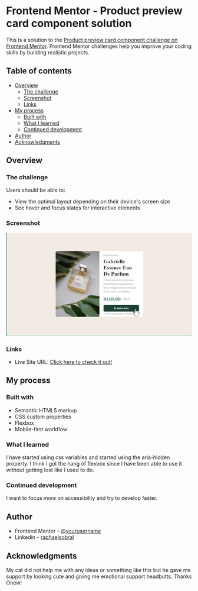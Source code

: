# Frontend Mentor - Product preview card component solution

This is a solution to the [Product preview card component challenge on Frontend Mentor](https://www.frontendmentor.io/challenges/product-preview-card-component-GO7UmttRfa). Frontend Mentor challenges help you improve your coding skills by building realistic projects. 

## Table of contents

- [Overview](#overview)
  - [The challenge](#the-challenge)
  - [Screenshot](#screenshot)
  - [Links](#links)
- [My process](#my-process)
  - [Built with](#built-with)
  - [What I learned](#what-i-learned)
  - [Continued development](#continued-development)
- [Author](#author)
- [Acknowledgments](#acknowledgments)



## Overview

### The challenge

Users should be able to:

- View the optimal layout depending on their device's screen size
- See hover and focus states for interactive elements

### Screenshot

![Product preview card desktop screenshot](images/scr.jpg)

### Links

- Live Site URL: [Click here to check it out!](https://raphaelsobral.github.io/studies/challenge-6/index.html)

## My process

### Built with

- Semantic HTML5 markup
- CSS custom properties
- Flexbox
- Mobile-first workflow

### What I learned

I have started using css variables and started using the aria-hidden property. I think I got the hang of flexbox since I have been able to use it without getting lost like I used to do.

### Continued development

I want to focus more on accessibility and try to develop faster.

## Author

- Frontend Mentor - [@yourusername](https://www.frontendmentor.io/profile/raphaelsobral)
- Linkedin - [raphaelsobral](https://www.linkedin.com/in/raphael-sobral-38766430b/)

## Acknowledgments

My cat did not help me with any ideas or something like this but he gave me support by looking cute and giving me emotional support headbutts. Thanks Onew!
